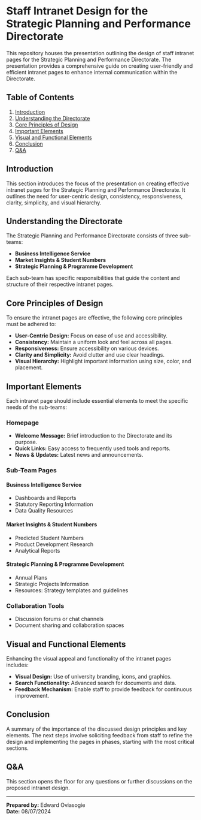 # Staff Intranet Design for the Strategic Planning and Performance Directorate

This repository houses the presentation outlining the design of staff intranet pages for the Strategic Planning and Performance Directorate. The presentation provides a comprehensive guide on creating user-friendly and efficient intranet pages to enhance internal communication within the Directorate.

## Table of Contents
1. [Introduction](#introduction)
2. [Understanding the Directorate](#understanding-the-directorate)
3. [Core Principles of Design](#core-principles-of-design)
4. [Important Elements](#important-elements)
5. [Visual and Functional Elements](#visual-and-functional-elements)
6. [Conclusion](#conclusion)
7. [Q&A](#qa)

## Introduction
This section introduces the focus of the presentation on creating effective intranet pages for the Strategic Planning and Performance Directorate. It outlines the need for user-centric design, consistency, responsiveness, clarity, simplicity, and visual hierarchy.

## Understanding the Directorate
The Strategic Planning and Performance Directorate consists of three sub-teams:
- **Business Intelligence Service**
- **Market Insights & Student Numbers**
- **Strategic Planning & Programme Development**

Each sub-team has specific responsibilities that guide the content and structure of their respective intranet pages.

## Core Principles of Design
To ensure the intranet pages are effective, the following core principles must be adhered to:
- **User-Centric Design:** Focus on ease of use and accessibility.
- **Consistency:** Maintain a uniform look and feel across all pages.
- **Responsiveness:** Ensure accessibility on various devices.
- **Clarity and Simplicity:** Avoid clutter and use clear headings.
- **Visual Hierarchy:** Highlight important information using size, color, and placement.

## Important Elements
Each intranet page should include essential elements to meet the specific needs of the sub-teams:

### Homepage
- **Welcome Message:** Brief introduction to the Directorate and its purpose.
- **Quick Links:** Easy access to frequently used tools and reports.
- **News & Updates:** Latest news and announcements.

### Sub-Team Pages
#### Business Intelligence Service
- Dashboards and Reports
- Statutory Reporting Information
- Data Quality Resources

#### Market Insights & Student Numbers
- Predicted Student Numbers
- Product Development Research
- Analytical Reports

#### Strategic Planning & Programme Development
- Annual Plans
- Strategic Projects Information
- Resources: Strategy templates and guidelines

### Collaboration Tools
- Discussion forums or chat channels
- Document sharing and collaboration spaces

## Visual and Functional Elements
Enhancing the visual appeal and functionality of the intranet pages includes:
- **Visual Design:** Use of university branding, icons, and graphics.
- **Search Functionality:** Advanced search for documents and data.
- **Feedback Mechanism:** Enable staff to provide feedback for continuous improvement.

## Conclusion
A summary of the importance of the discussed design principles and key elements. The next steps involve soliciting feedback from staff to refine the design and implementing the pages in phases, starting with the most critical sections.

## Q&A
This section opens the floor for any questions or further discussions on the proposed intranet design.

---

**Prepared by:** Edward Oviasogie  
**Date:** 08/07/2024
